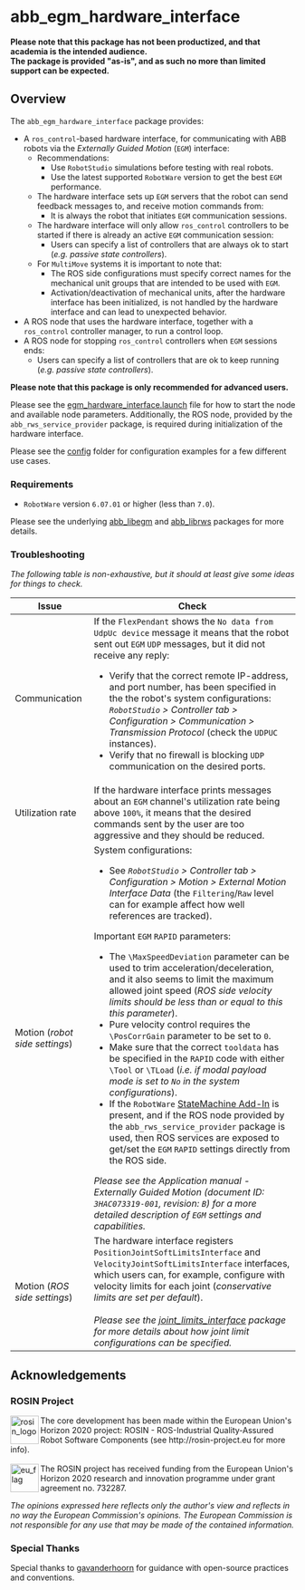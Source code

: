 # abb_egm_hardware_interface

**Please note that this package has not been productized, and that academia is the intended audience.**\
**The package is provided "as-is", and as such no more than limited support can be expected.**

## Overview

The `abb_egm_hardware_interface` package provides:

- A `ros_control`-based hardware interface, for communicating with ABB robots via the *Externally Guided Motion* (`EGM`) interface:
  - Recommendations:
    - Use `RobotStudio` simulations before testing with real robots.
    - Use the latest supported `RobotWare` version to get the best `EGM` performance.
  - The hardware interface sets up `EGM` servers that the robot can send feedback messages to, and receive motion commands from:
    - It is always the robot that initiates `EGM` communication sessions.
  - The hardware interface will only allow `ros_control` controllers to be started if there is already an active `EGM` communication session:
    - Users can specify a list of controllers that are always ok to start (*e.g. passive state controllers*).
  - For `MultiMove` systems it is important to note that:
    - The ROS side configurations must specify correct names for the mechanical unit groups that are intended to be used with `EGM`.
    - Activation/deactivation of mechanical units, after the hardware interface has been initialized, is not handled by the hardware interface and can lead to unexpected behavior.
- A ROS node that uses the hardware interface, together with a `ros_control` controller manager, to run a control loop.
- A ROS node for stopping `ros_control` controllers when `EGM` sessions ends:
  - Users can specify a list of controllers that are ok to keep running (*e.g. passive state controllers*).

**Please note that this package is only recommended for advanced users.**

Please see the [egm_hardware_interface.launch](launch/egm_hardware_interface.launch) file for how to start the node and available node parameters. Additionally, the ROS node, provided by the `abb_rws_service_provider` package, is required during initialization of the hardware interface.

Please see the [config](config) folder for configuration examples for a few different use cases.

### Requirements

- `RobotWare` version `6.07.01` or higher (less than `7.0`).

Please see the underlying [abb_libegm](https://github.com/ros-industrial/abb_libegm) and [abb_librws](https://github.com/ros-industrial/abb_librws) packages for more details.

### Troubleshooting

*The following table is non-exhaustive, but it should at least give some ideas for things to check.*

| Issue | Check |
|  --- | --- |
| Communication | If the `FlexPendant` shows the `No data from UdpUc device` message it means that the robot sent out `EGM` `UDP` messages, but it did not receive any reply:<br><ul><li>Verify that the correct remote IP-address, and port number, has been specified in the the robot's system configurations: *`RobotStudio` > Controller tab > Configuration > Communication > Transmission Protocol* (check the `UDPUC` instances).</li><li>Verify that no firewall is blocking `UDP` communication on the desired ports.</li></ul> |
| Utilization rate | If the hardware interface prints messages about an `EGM` channel's utilization rate being above `100%`, it means that the desired commands sent by the user are too aggressive and they should be reduced. |
| Motion (*robot side settings*) | System configurations:<ul><li>See *`RobotStudio` > Controller tab > Configuration > Motion > External Motion Interface Data* (the `Filtering`/`Raw` level can for example affect how well references are tracked).</li></ul>Important `EGM` `RAPID` parameters:<ul><li>The `\MaxSpeedDeviation` parameter can be used to trim acceleration/deceleration, and it also seems to limit the maximum allowed joint speed (*ROS side velocity limits should be less than or equal to this this parameter*).</li><li>Pure velocity control requires the `\PosCorrGain` parameter to be set to `0`.</li><li>Make sure that the correct `tooldata` has be specified in the `RAPID` code with either `\Tool` or `\TLoad` (*i.e. if modal payload mode is set to `No` in the system configurations*).</li><li>If the `RobotWare` [StateMachine Add-In](https://robotapps.robotstudio.com/#/viewApp/c163de01-792e-4892-a290-37dbe050b6e1) is present, and if the ROS node provided by the `abb_rws_service_provider` package is used, then ROS services are exposed to get/set the `EGM` `RAPID` settings directly from the ROS side.</li></ul>*Please see the *Application manual - Externally Guided Motion* (*document ID: `3HAC073319-001`, revision: `B`*) for a more detailed description of `EGM` settings and capabilities.* |
| Motion (*ROS side settings*) | The hardware interface registers `PositionJointSoftLimitsInterface` and `VelocityJointSoftLimitsInterface` interfaces, which users can, for example, configure with velocity limits for each joint (*conservative limits are set per default*).<br><br>*Please see the [joint_limits_interface](https://github.com/ros-controls/ros_control/wiki/joint_limits_interface) package for more details about how joint limit configurations can be specified.*</li></ul></li></ul> |

## Acknowledgements

### ROSIN Project

<p>
  <a href="http://rosin-project.eu">
    <img src="http://rosin-project.eu/wp-content/uploads/rosin_ack_logo_wide.png" alt="rosin_logo" height="50" align="left">
  </a>
  The core development has been made within the European Union's Horizon 2020 project: ROSIN - ROS-Industrial Quality-Assured Robot Software Components (see http://rosin-project.eu for more info).
  <br><br>
  <img src="http://rosin-project.eu/wp-content/uploads/rosin_eu_flag.jpg" alt="eu_flag" height="50" align="left">
  The ROSIN project has received funding from the European Union's Horizon 2020 research and innovation programme under grant agreement no. 732287.
</p>

*The opinions expressed here reflects only the author's view and reflects in no way the European Commission's opinions. The European Commission is not responsible for any use that may be made of the contained information.*

### Special Thanks

Special thanks to [gavanderhoorn](https://github.com/gavanderhoorn) for guidance with open-source practices and conventions.
